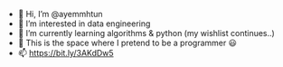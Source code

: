 - 👋 Hi, I’m @ayemmhtun 
- 👀 I’m interested in data engineering
- 🌱 I’m currently learning algorithms & python (my wishlist continues..)
- 💞️ This is the space where I pretend to be a programmer 😃
- 📫 https://bit.ly/3AKdDw5

<!---
ayemmhtun/ayemmhtun is a ✨ special ✨ repository because its `README.md` (this file) appears on your GitHub profile.
You can click the Preview link to take a look at your changes.
--->

